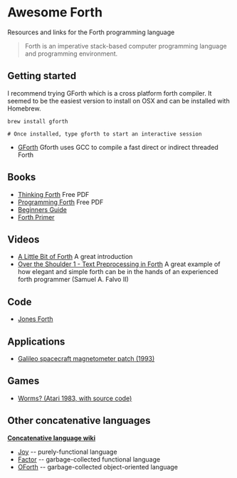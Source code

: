 # Awesome Forth

Resources and links for the Forth programming language

> Forth is an imperative stack-based computer programming language and programming environment.

## Getting started

I recommend trying GForth which is a cross platform forth compiler. It seemed to be the easiest version to install on OSX and can be installed with Homebrew.

```
brew install gforth

# Once installed, type gforth to start an interactive session
```

+ [GForth](http://www.gnu.org/software/gforth/) Gforth uses GCC to compile a fast direct or indirect threaded Forth

## Books

+ [Thinking Forth](http://www.dnd.utwente.nl/~tim/colorforth/Leo-Brodie/thinking-forth.pdf) Free PDF
+ [Programming Forth](http://www.mpeforth.com/arena/ProgramForth.pdf) Free PDF
+ [Beginners Guide](http://galileo.phys.virginia.edu/classes/551.jvn.fall01/primer.htm)
+ [Forth Primer](http://ficl.sourceforge.net/pdf/Forth_Primer.pdf)

## Videos

+ [A Little Bit of Forth](https://www.youtube.com/watch?v=Q6FflPMHZP4) A great introduction
+ [Over the Shoulder 1 - Text Preprocessing in Forth](https://www.youtube.com/watch?v=mvrE2ZGe-rs) A great example of how elegant and simple forth can be in the hands of an experienced forth programmer (Samuel A. Falvo II)

## Code

+ [Jones Forth](https://github.com/AlexandreAbreu/jonesforth/blob/master/jonesforth.S)

## Applications

* [Galileo spacecraft magnetometer patch (1993)](https://github.com/rongarret/gll-mag-patch)

## Games

* [Worms? (Atari 1983, with source code)](https://github.com/savetz/worms)

## Other concatenative languages

[**Concatenative language wiki**](https://concatenative.org/)

+ [Joy](http://www.latrobe.edu.au/humanities/research/research-projects/past-projects/joy-programming-language) -- purely-functional language
+ [Factor](https://www.youtube.com/watch?v=f_0QlhYlS8g) -- garbage-collected functional language
+ [OForth](http://www.oforth.com) -- garbage-collected object-oriented language
